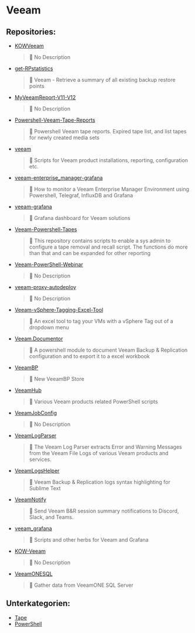 # Veeam

## Repositories:
- [KOWVeeam]()
	> :memo: No Description
- [get-RPstatistics]()
	> :memo: Veeam - Retrieve a summary of all existing backup restore points
- [MyVeeamReport-V11-V12]()
	> :memo: No Description
- [Powershell-Veeam-Tape-Reports]()
	> :memo: Powershell Veeam tape reports. Expired tape list, and list tapes for newly created media sets
- [veeam]()
	> :memo: Scripts for Veeam product installations, reporting, configuration etc.
- [veeam-enterprise_manager-grafana]()
	> :memo: How to monitor a Veeam Enterprise Manager Environment using Powershell, Telegraf, InfluxDB and Grafana
- [veeam-grafana]()
	> :memo: Grafana dashboard for Veeam solutions
- [Veeam-Powershell-Tapes]()
	> :memo: This repository contains scripts to enable a sys admin to configure a tape removal and recall script. The functions do more than that and can be expanded for other reporting
- [Veeam-PowerShell-Webinar]()
	> :memo: No Description
- [veeam-proxy-autodeploy]()
	> :memo: No Description
- [Veeam-vSphere-Tagging-Excel-Tool]()
	> :memo: An excel tool to tag your VMs with a vSphere Tag out of a dropdown menu
- [Veeam.Documentor]()
	> :memo: A powershell module to document Veeam Backup & Replication configuration and to export it to a excel workbook
- [VeeamBP]()
	> :memo: New VeeamBP Store
- [VeeamHub]()
	> :memo: Various Veeam products related PowerShell scripts
- [VeeamJobConfig]()
	> :memo: No Description
- [VeeamLogParser]()
	> :memo: The Veeam Log Parser extracts Error and Warning Messages from the Veeam File Logs of various Veeam products and services.
- [VeeamLogsHelper]()
	> :memo: Veeam Backup & Replication logs syntax highlighting for Sublime Text
- [VeeamNotify]()
	> :memo: Send Veeam B&R session summary notifications to Discord, Slack, and Teams.
- [veeam_grafana]()
	> :memo: Scripts and other herbs for Veeam and Grafana
- [KOW-Veeam]()
	> :memo: No Description
- [VeeamONESQL]()
	> :memo: Gather data from VeeamONE SQL Server

## Unterkategorien:
- [Tape](Tape)
- [PowerShell](PowerShell)

